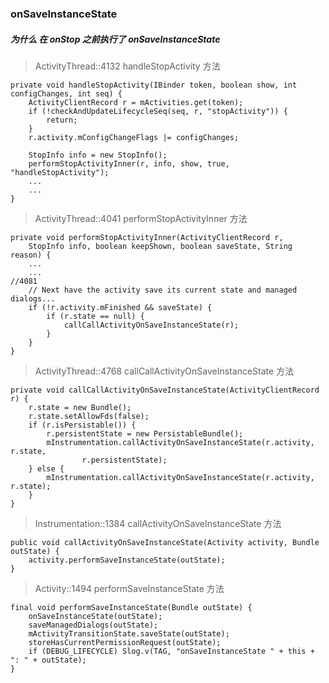 ### onSaveInstanceState

##### 为什么 在 onStop 之前执行了 onSaveInstanceState

> ActivityThread::4132  handleStopActivity 方法
```
private void handleStopActivity(IBinder token, boolean show, int configChanges, int seq) {
    ActivityClientRecord r = mActivities.get(token);
    if (!checkAndUpdateLifecycleSeq(seq, r, "stopActivity")) {
        return;
    }
    r.activity.mConfigChangeFlags |= configChanges;

    StopInfo info = new StopInfo();
    performStopActivityInner(r, info, show, true, "handleStopActivity");
    ...
    ...
}   
```

> ActivityThread::4041  performStopActivityInner 方法
```
private void performStopActivityInner(ActivityClientRecord r,
    StopInfo info, boolean keepShown, boolean saveState, String reason) {
    ...
    ...
//4081
    // Next have the activity save its current state and managed dialogs...
    if (!r.activity.mFinished && saveState) {
        if (r.state == null) {
            callCallActivityOnSaveInstanceState(r);
        }
    }
}
```
> ActivityThread::4768  callCallActivityOnSaveInstanceState 方法

```
private void callCallActivityOnSaveInstanceState(ActivityClientRecord r) {
    r.state = new Bundle();
    r.state.setAllowFds(false);
    if (r.isPersistable()) {
        r.persistentState = new PersistableBundle();
        mInstrumentation.callActivityOnSaveInstanceState(r.activity, r.state,
                r.persistentState);
    } else {
        mInstrumentation.callActivityOnSaveInstanceState(r.activity, r.state);
    }
}
```

> Instrumentation::1384  callActivityOnSaveInstanceState 方法

```
public void callActivityOnSaveInstanceState(Activity activity, Bundle outState) {
    activity.performSaveInstanceState(outState);
}
```

> Activity::1494  performSaveInstanceState 方法
```
final void performSaveInstanceState(Bundle outState) {
    onSaveInstanceState(outState);
    saveManagedDialogs(outState);
    mActivityTransitionState.saveState(outState);
    storeHasCurrentPermissionRequest(outState);
    if (DEBUG_LIFECYCLE) Slog.v(TAG, "onSaveInstanceState " + this + ": " + outState);
}
```